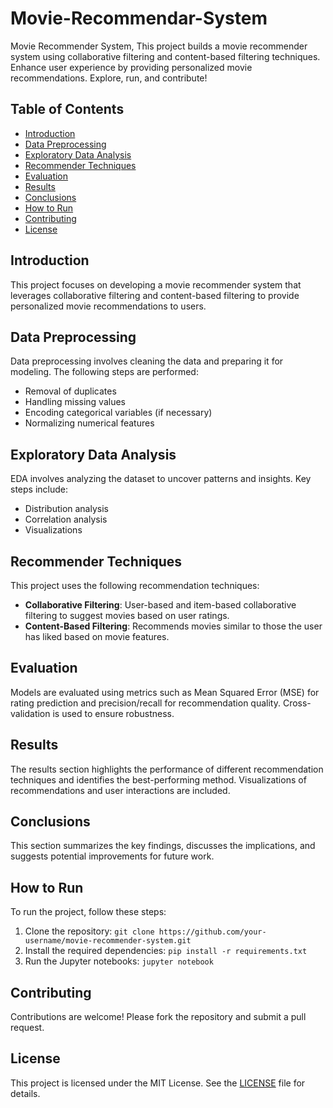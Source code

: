 # Movie-Recommendar-System
Movie Recommender System, This project builds a movie recommender system using collaborative filtering and content-based filtering techniques. Enhance user experience by providing personalized movie recommendations. Explore, run, and contribute!

## Table of Contents
- [Introduction](#introduction)
- [Data Preprocessing](#data-preprocessing)
- [Exploratory Data Analysis](#exploratory-data-analysis)
- [Recommender Techniques](#recommender-techniques)
- [Evaluation](#evaluation)
- [Results](#results)
- [Conclusions](#conclusions)
- [How to Run](#how-to-run)
- [Contributing](#contributing)
- [License](#license)

## Introduction

This project focuses on developing a movie recommender system that leverages collaborative filtering and content-based filtering to provide personalized movie recommendations to users.

## Data Preprocessing

Data preprocessing involves cleaning the data and preparing it for modeling. The following steps are performed:
- Removal of duplicates
- Handling missing values
- Encoding categorical variables (if necessary)
- Normalizing numerical features

## Exploratory Data Analysis

EDA involves analyzing the dataset to uncover patterns and insights. Key steps include:
- Distribution analysis
- Correlation analysis
- Visualizations

## Recommender Techniques

This project uses the following recommendation techniques:
- **Collaborative Filtering**: User-based and item-based collaborative filtering to suggest movies based on user ratings.
- **Content-Based Filtering**: Recommends movies similar to those the user has liked based on movie features.

## Evaluation

Models are evaluated using metrics such as Mean Squared Error (MSE) for rating prediction and precision/recall for recommendation quality. Cross-validation is used to ensure robustness.

## Results

The results section highlights the performance of different recommendation techniques and identifies the best-performing method. Visualizations of recommendations and user interactions are included.

## Conclusions

This section summarizes the key findings, discusses the implications, and suggests potential improvements for future work.

## How to Run

To run the project, follow these steps:
1. Clone the repository: `git clone https://github.com/your-username/movie-recommender-system.git`
2. Install the required dependencies: `pip install -r requirements.txt`
3. Run the Jupyter notebooks: `jupyter notebook`

## Contributing

Contributions are welcome! Please fork the repository and submit a pull request.

## License

This project is licensed under the MIT License. See the [LICENSE](LICENSE) file for details.
